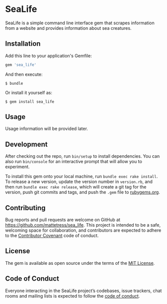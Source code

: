 # SeaLife

SeaLife is a simple command line interface gem that scrapes information from a website and provides information about sea creatures.

## Installation

Add this line to your application's Gemfile:

```ruby
gem 'sea_life'
```

And then execute:

    $ bundle

Or install it yourself as:

    $ gem install sea_life

## Usage

Usage information will be provided later.

## Development

After checking out the repo, run `bin/setup` to install dependencies. You can also run `bin/console` for an interactive prompt that will allow you to experiment.

To install this gem onto your local machine, run `bundle exec rake install`. To release a new version, update the version number in `version.rb`, and then run `bundle exec rake release`, which will create a git tag for the version, push git commits and tags, and push the `.gem` file to [rubygems.org](https://rubygems.org).

## Contributing

Bug reports and pull requests are welcome on GitHub at https://github.com/mattetress/sea_life. This project is intended to be a safe, welcoming space for collaboration, and contributors are expected to adhere to the [Contributor Covenant](http://contributor-covenant.org) code of conduct.

## License

The gem is available as open source under the terms of the [MIT License](https://opensource.org/licenses/MIT).

## Code of Conduct

Everyone interacting in the SeaLife project’s codebases, issue trackers, chat rooms and mailing lists is expected to follow the [code of conduct](https://github.com/mattetress/sea_life/blob/master/CODE_OF_CONDUCT.md).
